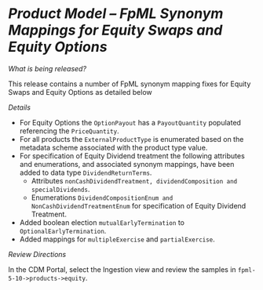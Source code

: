 # *Product Model – FpML Synonym Mappings for Equity Swaps and Equity Options*

_What is being released?_

This release contains a number of FpML synonym mapping fixes for Equity Swaps and Equity Options as detailed below

_Details_

- For Equity Options the `OptionPayout` has a `PayoutQuantity` populated referencing the `PriceQuantity`.
- For all products the `ExternalProductType` is enumerated based on the metadata scheme associated with the product type value.
- For specification of Equity Dividend treatment the following attributes and enumerations, and associated synonym mappings, have been added to data type `DividendReturnTerms`.
  - Attributes `nonCashDividendTreatment, dividendComposition and specialDividends`.
  - Enumerations `DividendCompositionEnum and NonCashDividendTreatmentEnum` for specification of Equity Dividend Treatment.
- Added boolean election `mutualEarlyTermination` to `OptionalEarlyTermination`.
- Added mappings for `multipleExercise` and `partialExercise`.

_Review Directions_

In the CDM Portal, select the Ingestion view and review the samples in `fpml-5-10->products->equity`.
